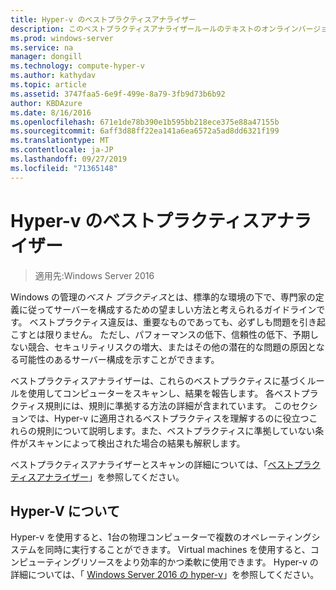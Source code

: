 ```yaml
---
title: Hyper-v のベストプラクティスアナライザー
description: このベストプラクティスアナライザールールのテキストのオンラインバージョン。
ms.prod: windows-server
ms.service: na
manager: dongill
ms.technology: compute-hyper-v
ms.author: kathydav
ms.topic: article
ms.assetid: 3747faa5-6e9f-499e-8a79-3fb9d73b6b92
author: KBDAzure
ms.date: 8/16/2016
ms.openlocfilehash: 671e1de78b390e1b595bb218ece375e88a47155b
ms.sourcegitcommit: 6aff3d88ff22ea141a6ea6572a5ad8dd6321f199
ms.translationtype: MT
ms.contentlocale: ja-JP
ms.lasthandoff: 09/27/2019
ms.locfileid: "71365148"
---
```

# <a name="best-practices-analyzer-for-hyper-v"></a>Hyper-v のベストプラクティスアナライザー

>適用先:Windows Server 2016
  
Windows の管理の*ベスト プラクティス*とは、標準的な環境の下で、専門家の定義に従ってサーバーを構成するための望ましい方法と考えられるガイドラインです。 ベストプラクティス違反は、重要なものであっても、必ずしも問題を引き起こすとは限りません。 ただし、パフォーマンスの低下、信頼性の低下、予期しない競合、セキュリティリスクの増大、またはその他の潜在的な問題の原因となる可能性のあるサーバー構成を示すことができます。  
  
ベストプラクティスアナライザーは、これらのベストプラクティスに基づくルールを使用してコンピューターをスキャンし、結果を報告します。 各ベストプラクティス規則には、規則に準拠する方法の詳細が含まれています。 このセクションでは、Hyper-v に適用されるベストプラクティスを理解するのに役立つこれらの規則について説明します。また、ベストプラクティスに準拠していない条件がスキャンによって検出された場合の結果も解釈します。  
  
ベストプラクティスアナライザーとスキャンの詳細については、「[ベストプラクティスアナライザー](https://go.microsoft.com/fwlink/?LinkId=122786)」を参照してください。  
  
## <a name="about-hyper-v"></a>Hyper-V について  
Hyper-v を使用すると、1台の物理コンピューターで複数のオペレーティングシステムを同時に実行することができます。 Virtual machines を使用すると、コンピューティングリソースをより効率的かつ柔軟に使用できます。 Hyper-v の詳細については、「 [Windows Server 2016 の hyper-v](../Hyper-V-on-Windows-Server.md)」を参照してください。  
  



